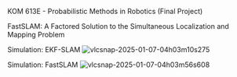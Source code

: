 KOM 613E - Probabilistic Methods in Robotics (Final Project)

FastSLAM: A Factored Solution to the Simultaneous Localization and Mapping Problem

Simulation: EKF-SLAM
![vlcsnap-2025-01-07-04h03m10s275](https://github.com/user-attachments/assets/4b4bab51-e1f6-4774-8826-2da1fbf2bfbd)

Simulation: FastSLAM
![vlcsnap-2025-01-07-04h03m56s608](https://github.com/user-attachments/assets/5de6fe78-ee8b-4496-ac5f-67964fd3b5ee)
